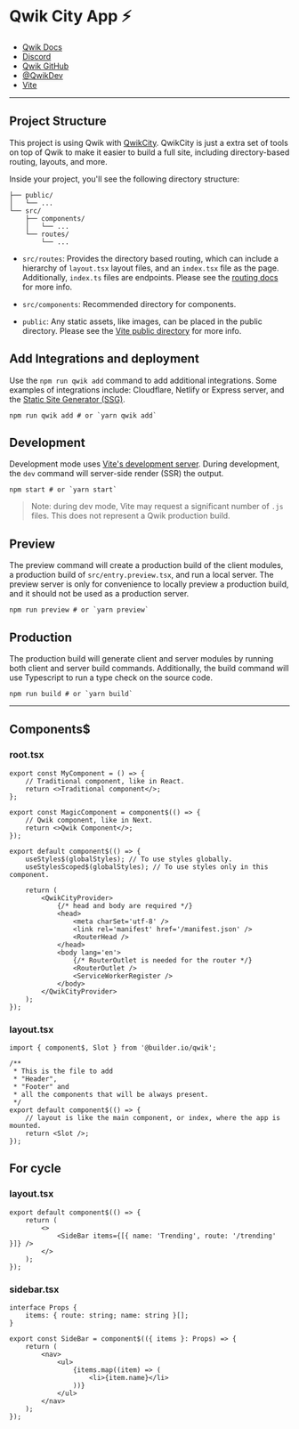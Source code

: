 <!-- @format -->

# Qwik City App ⚡️

- [Qwik Docs](https://qwik.builder.io/)
- [Discord](https://qwik.builder.io/chat)
- [Qwik GitHub](https://github.com/BuilderIO/qwik)
- [@QwikDev](https://twitter.com/QwikDev)
- [Vite](https://vitejs.dev/)

---

## Project Structure

This project is using Qwik with [QwikCity](https://qwik.builder.io/qwikcity/overview/). QwikCity is just a extra set of tools on top of Qwik to make it easier to build a full site, including directory-based routing, layouts, and more.

Inside your project, you'll see the following directory structure:

```
├── public/
│   └── ...
└── src/
    ├── components/
    │   └── ...
    └── routes/
        └── ...
```

- `src/routes`: Provides the directory based routing, which can include a hierarchy of `layout.tsx` layout files, and an `index.tsx` file as the page. Additionally, `index.ts` files are endpoints. Please see the [routing docs](https://qwik.builder.io/qwikcity/routing/overview/) for more info.

- `src/components`: Recommended directory for components.

- `public`: Any static assets, like images, can be placed in the public directory. Please see the [Vite public directory](https://vitejs.dev/guide/assets.html#the-public-directory) for more info.

## Add Integrations and deployment

Use the `npm run qwik add` command to add additional integrations. Some examples of integrations include: Cloudflare, Netlify or Express server, and the [Static Site Generator (SSG)](https://qwik.builder.io/qwikcity/guides/static-site-generation/).

```shell
npm run qwik add # or `yarn qwik add`
```

## Development

Development mode uses [Vite's development server](https://vitejs.dev/). During development, the `dev` command will server-side render (SSR) the output.

```shell
npm start # or `yarn start`
```

> Note: during dev mode, Vite may request a significant number of `.js` files. This does not represent a Qwik production build.

## Preview

The preview command will create a production build of the client modules, a production build of `src/entry.preview.tsx`, and run a local server. The preview server is only for convenience to locally preview a production build, and it should not be used as a production server.

```shell
npm run preview # or `yarn preview`
```

## Production

The production build will generate client and server modules by running both client and server build commands. Additionally, the build command will use Typescript to run a type check on the source code.

```shell
npm run build # or `yarn build`
```

---

## Components$

### root.tsx

```tsx
export const MyComponent = () => {
	// Traditional component, like in React.
	return <>Traditional component</>;
};

export const MagicComponent = component$(() => {
	// Qwik component, like in Next.
	return <>Qwik Component</>;
});

export default component$(() => {
	useStyles$(globalStyles); // To use styles globally.
	useStylesScoped$(globalStyles); // To use styles only in this component.

	return (
		<QwikCityProvider>
			{/* head and body are required */}
			<head>
				<meta charSet='utf-8' />
				<link rel='manifest' href='/manifest.json' />
				<RouterHead />
			</head>
			<body lang='en'>
				{/* RouterOutlet is needed for the router */}
				<RouterOutlet />
				<ServiceWorkerRegister />
			</body>
		</QwikCityProvider>
	);
});
```

### layout.tsx

```tsx
import { component$, Slot } from '@builder.io/qwik';

/**
 * This is the file to add
 * "Header",
 * "Footer" and
 * all the components that will be always present.
 */
export default component$(() => {
	// layout is like the main component, or index, where the app is mounted.
	return <Slot />;
});
```

## For cycle

### layout.tsx

```tsx
export default component$(() => {
	return (
		<>
			<SideBar items={[{ name: 'Trending', route: '/trending' }]} />
		</>
	);
});
```

### sidebar.tsx

```tsx
interface Props {
	items: { route: string; name: string }[];
}

export const SideBar = component$(({ items }: Props) => {
	return (
		<nav>
			<ul>
				{items.map((item) => (
					<li>{item.name}</li>
				))}
			</ul>
		</nav>
	);
});
```


